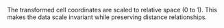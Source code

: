 The transformed cell  coordinates are scaled to relative space (0 to 1).
This makes the data scale invariant while preserving distance relationships.
